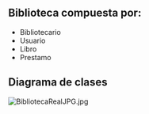 ## Biblioteca compuesta por:
- Bibliotecario
- Usuario
- Libro
- Prestamo

## Diagrama de clases
![BibliotecaRealJPG.jpg](..%2F..%2FDocuments%2FBibliotecaRealJPG.jpg)

